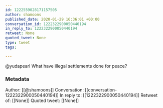 ```yaml
---
id: 1222559028171157505
author: shamoons
published_date: 2020-01-29 16:36:01 +00:00
conversation_id: 1222322900050440194
in_reply_to: 1222322900050440194
retweet: None
quoted_tweet: None
type: tweet
tags:

---
```


@yudapearl What have illegal settlements done for peace?

### Metadata

Author: [[@shamoons]]
Conversation: [[conversation-1222322900050440194]]
In reply to: [[1222322900050440194]]
Retweet of: [[None]]
Quoted tweet: [[None]]
